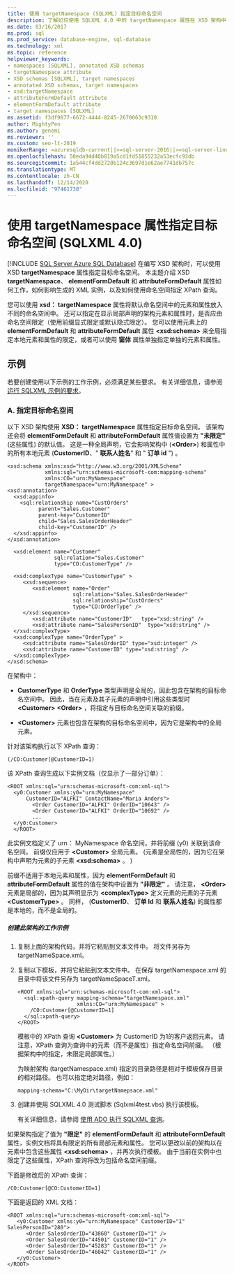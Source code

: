 ```yaml
---
title: 使用 targetNamespace (SQLXML) 指定目标命名空间
description: 了解如何使用 SQLXML 4.0 中的 targetNamespace 属性在 XSD 架构中指定目标命名空间。
ms.date: 03/16/2017
ms.prod: sql
ms.prod_service: database-engine, sql-database
ms.technology: xml
ms.topic: reference
helpviewer_keywords:
- namespaces [SQLXML], annotated XSD schemas
- targetNamespace attribute
- XSD schemas [SQLXML], target namespaces
- annotated XSD schemas, target namespaces
- xsd:targetNamespace
- attributeFormDefault attribute
- elementFormDefault attribute
- target namespaces [SQLXML]
ms.assetid: f3df9877-6672-4444-8245-2670063c9310
author: MightyPen
ms.author: genemi
ms.reviewer: ''
ms.custom: seo-lt-2019
monikerRange: =azuresqldb-current||>=sql-server-2016||>=sql-server-linux-2017||=azuresqldb-mi-current
ms.openlocfilehash: 50eda94d40b819a5cd1fd51855232a53ecfc93db
ms.sourcegitcommit: 1a544cf4dd2720b124c3697d1e62ae7741db757c
ms.translationtype: MT
ms.contentlocale: zh-CN
ms.lasthandoff: 12/14/2020
ms.locfileid: "97461738"
---
```

# <a name="specifying-a-target-namespace-using-the-targetnamespace-attribute-sqlxml-40"></a>使用 targetNamespace 属性指定目标命名空间 (SQLXML 4.0)
[!INCLUDE [SQL Server Azure SQL Database](../../includes/applies-to-version/sql-asdb.md)]
  在编写 XSD 架构时，可以使用 XSD **targetNamespace** 属性指定目标命名空间。 本主题介绍 XSD **targetNamespace**、 **elementFormDefault** 和 **attributeFormDefault** 属性如何工作，如何影响生成的 XML 实例，以及如何使用命名空间指定 XPath 查询。  
  
 您可以使用 **xsd： targetNamespace** 属性将默认命名空间中的元素和属性放入不同的命名空间中。 还可以指定在显示局部声明的架构元素和属性时，是否应由命名空间限定（使用前缀显式限定或默认隐式限定）。 您可以使用元素上的 **elementFormDefault** 和 **attributeFormDefault** 属性 **\<xsd:schema>** 来全局指定本地元素和属性的限定，或者可以使用 **窗体** 属性单独指定单独的元素和属性。  
  
## <a name="examples"></a>示例  
 若要创建使用以下示例的工作示例，必须满足某些要求。 有关详细信息，请参阅 [运行 SQLXML 示例的要求](../../relational-databases/sqlxml/requirements-for-running-sqlxml-examples.md)。  
  
### <a name="a-specifying-a-target-namespace"></a>A. 指定目标命名空间  
 以下 XSD 架构使用 **XSD： targetNamespace** 属性指定目标命名空间。 该架构还会将 **elementFormDefault** 和 **attributeFormDefault** 属性值设置为 **"未限定"** (这些属性) 的默认值。 这是一种全局声明，它会影响架构中 (**\<Order>**) 和属性中的所有本地元素 (**CustomerID**、" **联系人姓名**" 和 " **订单 id** ") 。  
  
```  
<xsd:schema xmlns:xsd="http://www.w3.org/2001/XMLSchema"  
            xmlns:sql="urn:schemas-microsoft-com:mapping-schema"  
            xmlns:CO="urn:MyNamespace"   
            targetNamespace="urn:MyNamespace" >  
<xsd:annotation>  
  <xsd:appinfo>  
    <sql:relationship name="CustOrders"  
          parent="Sales.Customer"  
          parent-key="CustomerID"  
          child="Sales.SalesOrderHeader"  
          child-key="CustomerID" />  
  </xsd:appinfo>  
</xsd:annotation>  
  
  <xsd:element name="Customer"   
               sql:relation="Sales.Customer"   
               type="CO:CustomerType" />  
  
  <xsd:complexType name="CustomerType" >  
     <xsd:sequence>  
        <xsd:element name="Order"   
                     sql:relation="Sales.SalesOrderHeader"  
                     sql:relationship="CustOrders"  
                     type="CO:OrderType" />  
     </xsd:sequence>  
        <xsd:attribute name="CustomerID"   type="xsd:string" />   
        <xsd:attribute name="SalesPersonID"  type="xsd:string" />  
  </xsd:complexType>  
  <xsd:complexType name="OrderType" >  
     <xsd:attribute name="SalesOrderID" type="xsd:integer" />  
     <xsd:attribute name="CustomerID" type="xsd:string" />  
  </xsd:complexType>  
</xsd:schema>  
```  
  
 在架构中：  
  
-   **CustomerType** 和 **OrderType** 类型声明是全局的，因此包含在架构的目标命名空间中。 因此，当在元素及其子元素的声明中引用这些类型时 **\<Customer>** **\<Order>** ，将指定与目标命名空间关联的前缀。  
  
-   **\<Customer>** 元素也包含在架构的目标命名空间中，因为它是架构中的全局元素。  
  
 针对该架构执行以下 XPath 查询：  
  
```  
(/CO:Customer[@CustomerID=1)   
```  
  
 该 XPath 查询生成以下实例文档（仅显示了一部分订单）：  
  
```  
<ROOT xmlns:sql="urn:schemas-microsoft-com:xml-sql">  
  <y0:Customer xmlns:y0="urn:MyNamespace"   
      CustomerID="ALFKI" ContactName="Maria Anders">  
        <Order CustomerID="ALFKI" OrderID="10643" />   
        <Order CustomerID="ALFKI" OrderID="10692" />   
        ...  
  </y0:Customer>  
  </ROOT>  
```  
  
 此实例文档定义了 urn： MyNamespace 命名空间，并将前缀 (y0) 关联到该命名空间。 前缀仅应用于 **\<Customer>** 全局元素。  (元素是全局性的，因为它在架构中声明为元素的子元素 **\<xsd:schema>** 。 )   
  
 前缀不适用于本地元素和属性，因为 **elementFormDefault** 和 **attributeFormDefault** 属性的值在架构中设置为 **"非限定"** 。 请注意， **\<Order>** 元素是局部的，因为其声明显示为 **\<complexType>** 定义元素的元素的子元素 **\<CustomerType>** 。 同样， (**CustomerID**、 **订单 Id** 和 **联系人姓名**) 的属性都是本地的，而不是全局的。  
  
##### <a name="to-create-a-working-sample-of-this-schema"></a>创建此架构的工作示例  
  
1.  复制上面的架构代码，并将它粘贴到文本文件中。 将文件另存为 targetNameSpace.xml。  
  
2.  复制以下模板，并将它粘贴到文本文件中。 在保存 targetNamespace.xml 的目录中将该文件另存为 targetNameSpaceT.xml。  
  
    ```  
    <ROOT xmlns:sql="urn:schemas-microsoft-com:xml-sql">  
      <sql:xpath-query mapping-schema="targetNamespace.xml"  
                       xmlns:CO="urn:MyNamespace" >  
        /CO:Customer[@CustomerID=1]  
      </sql:xpath-query>  
    </ROOT>  
    ```  
  
     模板中的 XPath 查询 **\<Customer>** 为 CustomerID 为1的客户返回元素。 请注意，XPath 查询为查询中的元素（而不是属性）指定命名空间前缀。 （根据架构中的指定，未限定局部属性。）  
  
     为映射架构 (targetNamespace.xml) 指定的目录路径是相对于模板保存目录的相对路径。 也可以指定绝对路径，例如：  
  
    ```  
    mapping-schema="C:\MyDir\targetNamepsace.xml"  
    ```  
  
3.  创建并使用 SQLXML 4.0 测试脚本 (Sqlxml4test.vbs) 执行该模板。  
  
     有关详细信息，请参阅 [使用 ADO 执行 SQLXML 查询](../../relational-databases/sqlxml/using-ado-to-execute-sqlxml-4-0-queries.md)。  
  
 如果架构指定了值为 **"限定"** 的 **elementFormDefault** 和 **attributeFormDefault** 属性，实例文档将具有限定的所有局部元素和属性。 您可以更改以前的架构以在元素中包含这些属性 **\<xsd:schema>** ，并再次执行模板。 由于当前在实例中也限定了这些属性，XPath 查询将改为包括命名空间前缀。  
  
 下面是修改后的 XPath 查询：  
  
```  
/CO:Customer[@CO:CustomerID=1]  
```  
  
 下面是返回的 XML 文档：  
  
```  
<ROOT xmlns:sql="urn:schemas-microsoft-com:xml-sql">  
   <y0:Customer xmlns:y0="urn:MyNamespace" CustomerID="1" SalesPersonID="280">  
      <Order SalesOrderID="43860" CustomerID="1" />   
      <Order SalesOrderID="44501" CustomerID="1" />   
      <Order SalesOrderID="45283" CustomerID="1" />   
      <Order SalesOrderID="46042" CustomerID="1" />   
   </y0:Customer>  
</ROOT>  
```  
  
  
